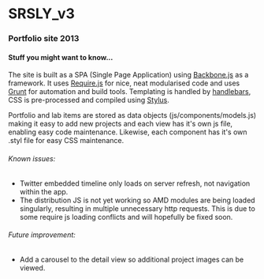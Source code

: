 SRSLY_v3
========

### Portfolio site 2013

#### Stuff you might want to know...

The site is built as a SPA (Single Page Application) using [Backbone.js](http://backbonejs.org/) as a framework. It uses [Require.js](http://requirejs.org/) for nice, neat modularised code and uses [Grunt](http://gruntjs.com/) for automation and build tools. Templating is handled by [handlebars](http://handlebarsjs.com/), CSS is pre-processed and compiled using [Stylus](http://learnboost.github.io/stylus/).

Portfolio and lab items are stored as data objects (js/components/models.js) making it easy to add new projects and each view has it's own js file, enabling easy code maintenance. Likewise, each component has it's own .styl file for easy CSS maintenance.

###### Known issues:

- Twitter embedded timeline only loads on server refresh, not navigation within the app.
- The distribution JS is not yet working so AMD modules are being loaded singularly, resulting in multiple unnecessary http requests. This is due to some require js loading conflicts and will hopefully be fixed soon.

###### Future improvement:

- Add a carousel to the detail view so additional project images can be viewed.